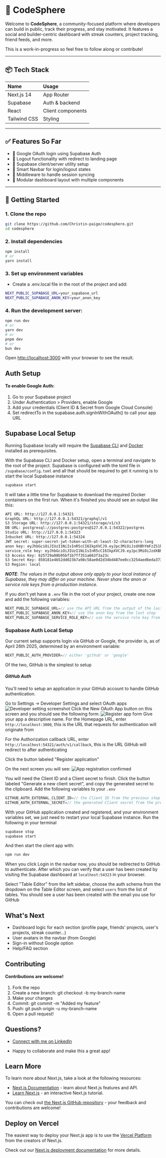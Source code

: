 # 🧠 CodeSphere

Welcome to **CodeSphere**, a community-focused platform where developers can build in public, track their progress, and stay motivated. It features a social and builder-centric dashboard with streak counters, project tracking, friend feeds, and more.

This is a work-in-progress so feel free to follow along or contribute!

---

## 📦 Tech Stack

| Name | Usage | 
| :--- | :--- | 
| Next.js 14 | App Router |
| Supabase | Auth & backend |
| React | Client components | 
| Tailwind CSS | Styling | 

---

## ✅ Features So Far

- 🔐 Google OAuth login using Supabase Auth
- 🚪 Logout functionality with redirect to landing page
- 🧠 Supabase client/server utility setup
- 🧭 Smart Navbar for login/logout states
- 🔄 Middleware to handle session syncing
- 🧩 Modular dashboard layout with multiple components

---

## 🚀 Getting Started

### 1. Clone the repo

```bash
git clone https://github.com/Christin-paige/codesphere.git
cd codesphere
```
### 2. Install dependencies 

```bash
npm install
# or
yarn install
```
### 3. Set up environment variables
- Create a .env.local file in the root of the project and add:
```bash
NEXT_PUBLIC_SUPABASE_URL=your_supabase_url
NEXT_PUBLIC_SUPABASE_ANON_KEY=your_anon_key
```
### 4. Run the development server:

```bash
npm run dev
# or
yarn dev
# or
pnpm dev
# or
bun dev
```

Open [http://localhost:3000](http://localhost:3000) with your browser to see the result.

## Auth Setup
#### To enable Google Auth:
1. Go to your Supabase project
2. Under Authentication > Providers, enable Google
3. Add your credentials (Client ID & Secret from Google Cloud Console)
4. Set redirectTo in the supabase.auth.signInWithOAuth() to call your app URL

## Supabase Local Setup
Running Supabase locally will require the [Supabase CLI](https://supabase.com/docs/guides/local-development?queryGroups=package-manager&package-manager=npm) and [Docker](https://docs.docker.com/engine/install/) installed as prerequisites.

With the Supabase CLI and Docker setup, open a terminal and navigate to the root of the project. Supabase is configured with the toml file in `/supabase/config.toml` and all that should be required to get it running is to start the local Supabase instance

```bash
supabase start
```

It will take a little time for Supabase to download the required Docker containers on the first run. When it's finished you should see an output like this:

```bash
API URL: http://127.0.0.1:54321
GraphQL URL: http://127.0.0.1:54321/graphql/v1
S3 Storage URL: http://127.0.0.1:54321/storage/v1/s3
DB URL: postgresql://postgres:postgres@127.0.0.1:54322/postgres
Studio URL: http://127.0.0.1:54323
Inbucket URL: http://127.0.0.1:54324
JWT secret: super-secret-jwt-token-with-at-least-32-characters-long
anon key: eyJhbGciOiJIUzI1NiIsInR5cCI6IkpXVCJ9.eyJpc3MiOiJzdXBhYmFzZS1kZW1vIiwicm9sZSI6ImFub24iLCJleHAiOjE5ODM4MTI5OTZ9.CRXP1A7WOeoJeXxjNni43kdQwgnWNReilDMblYTn_I0
service_role key: eyJhbGciOiJIUzI1NiIsInR5cCI6IkpXVCJ9.eyJpc3MiOiJzdXBhYmFzZS1kZW1vIiwicm9sZSI6InNlcnZpY2Vfcm9sZSIsImV4cCI6MTk4MzgxMjk5Nn0.EGIM96RAZx35lJzdJsyH-qQwv8Hdp7fsn3W0YpN81IU
S3 Access Key: 625729a08b95bf1b7ff351a663f3a23c
S3 Secret Key: 850181e4652dd023b7a98c58ae0d2d34bd487ee0cc3254aed6eda37307425907
S3 Region: local

```

***NOTE**: The values in the output above only apply to your local instance of Supabase, they may differ on your machine. Never share the anon or service role keys from a production instance.*

If you don't yet have a `.env` file in the root of your project, create one now and add the following variables:
```typescript
NEXT_PUBLIC_SUPABASE_URL=// use the API URL from the output of the last step
NEXT_PUBLIC_SUPABASE_ANON_KEY=// use the anon key from the last step
NEXT_PUBLIC_SUPABASE_SERVICE_ROLE_KEY=// use the service role key from last step
```

### Supabase Auth Local Setup
Our current setup supports login via GitHub or Google, the provider is, as of April 26th 2025, determined by an environment variable:
```typescript
NEXT_PUBLIC_AUTH_PROVIDER=// either 'github' or 'google'
```

Of the two, GitHub is the simplest to setup

##### GitHub Auth
You'll need to setup an application in your GitHub account to handle GitHub authentication.

Go to Settings -> Developer Settings and select OAuth apps
![Developer setting screenshot](docs/oathapps.png)
Click the New OAuth App button on this screen and you should see the following form:
![Register app form](docs/registerapp.png)
Give your app a descriptive name. For the Homepage URL, enter `http://localhost:3000`, this is the URL that requests for authentication will originate from

For the Authorization callback URL, enter `http://localhost:54321/auth/v1/callback`, this is the URL GitHub will redirect to after authenticating

Click the button labeled "Register application"

On the next screen you will see:
![App registration confirmed](docs/appregistered.png)

You will need the Client ID and a Client secret to finish. Click the button labeled "Generate a new client secret", and copy the generated secret to the clipboard. Add the following variables to your `.env`

```typescript
GITHUB_AUTH_EXTERNAL_CLIENT_ID=// the Client ID from the previous step
GITHUB_AUTH_EXTERNAL_SECRET=// the generated Client secret from the previous step
```

With your GitHub application created and registered, and your environment variables set, we just need to restart your local Supabase instance. Run the following in your terminal
```bash
supabase stop
supabase start
```

And then start the client app with:
```bash
npm run dev
```

When you click Login in the navbar now, you should be redirected to GitHub to authenticate. After which you can verify that a user has been created by visiting the Supabase dashboard at `localhost:54323` in your browser.

Select "Table Editor" from the left sidebar, choose the auth schema from the dropdown on the Table Editor screen, and select `users` from the list of tables. You should see a user has been created with the email you use for GitHub
## What's Next
- Dashboard logic for each section (profile page, friends' projects, user's projects, streak counter...)
- User avatars in the navbar (from Google)
- Sign-in without Google option
- Help/FAQ section

## Contributing 
#### Contributions are welcome!

1. Fork the repo
2. Create a new branch: git checkout -b my-branch-name
3. Make your changes
4. Commit: git commit -m "Added my feature"
5. Push: git push origin -u my-branch-name
6. Open a pull request!

## Questions?
- [Connect with me on LinkedIn](https://www.linkedin.com/in/christin-martin)

- Happy to collaborate and make this a great app!


## Learn More

To learn more about Next.js, take a look at the following resources:

- [Next.js Documentation](https://nextjs.org/docs) - learn about Next.js features and API.
- [Learn Next.js](https://nextjs.org/learn) - an interactive Next.js tutorial.

You can check out [the Next.js GitHub repository](https://github.com/vercel/next.js) - your feedback and contributions are welcome!

## Deploy on Vercel

The easiest way to deploy your Next.js app is to use the [Vercel Platform](https://vercel.com/new?utm_medium=default-template&filter=next.js&utm_source=create-next-app&utm_campaign=create-next-app-readme) from the creators of Next.js.

Check out our [Next.js deployment documentation](https://nextjs.org/docs/app/building-your-application/deploying) for more details.


